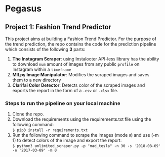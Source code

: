 # Pegasus

## Project 1: Fashion Trend Predictor

This project aims at building a Fashion Trend Predictor. For the purpose of the trend prediction, the repo contains the code for the prediction pipeline which consists of the following **3** parts:
  1. **The Instagram Scraper**: using Instalooter API-less library has the ability to download `num` amount of images from any public `profile` on Instagram within a `timeframe`
  2. **MILpy Image Manipulator**: Modifies the scraped images and saves them to a new directory
  3. **Clarifai Color Detector**: Detects color of the scraped images and exports the report in the form of a `.csv` or `.xlsx` file.
  
  ### Steps to run the pipeline on your local machine
  1. Clone the repo.
  2. Download the requirements using the requirements.txt file using the following command:
  </br>`$ pip3 install -r requirements.txt`
  3. Run the following command to scrape the images (mode `0`) and use (-m 1) to detect colors of the image and export the report:
  </br>`$ python3 unlimited_scraper.py -p "mad_tesla" -n 30 -s '2018-03-09' -e '2017-03-09' -m 0 `
